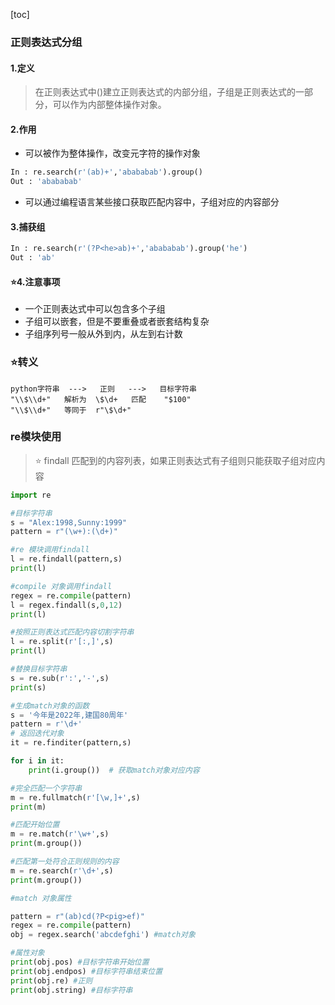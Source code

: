 [toc]

### **正则表达式分组**

#### 		1.定义

> 在正则表达式中()建立正则表达式的内部分组，子组是正则表达式的一部分，可以作为内部整体操作对象。

#### 		2.作用

+ 可以被作为整体操作，改变元字符的操作对象

```python
In : re.search(r'(ab)+','abababab').group()
Out : 'abababab'
```

+ 可以通过编程语言某些接口获取匹配内容中，子组对应的内容部分

#### 		3.捕获组

```python
In : re.search(r'(?P<he>ab)+','abababab').group('he')
Out : 'ab'
```

#### 		:star:4.注意事项

+ 一个正则表达式中可以包含多个子组
+ 子组可以嵌套，但是不要重叠或者嵌套结构复杂
+ 子组序列号一般从外到内，从左到右计数

### :star:**转义**

```
python字符串  --->   正则   --->   目标字符串
"\\$\\d+"   解析为  \$\d+   匹配    "$100"
"\\$\\d+"   等同于  r"\$\d+"
```



### **re模块使用**

> :star:  findall 匹配到的内容列表，如果正则表达式有子组则只能​获取子组对应内容

```python
import re

#目标字符串
s = "Alex:1998,Sunny:1999"
pattern = r"(\w+):(\d+)"

#re 模块调用findall
l = re.findall(pattern,s)
print(l)

#compile 对象调用findall
regex = re.compile(pattern)
l = regex.findall(s,0,12)
print(l)

#按照正则表达式匹配内容切割字符串
l = re.split(r'[:,]',s)
print(l)

#替换目标字符串
s = re.sub(r':','-',s)
print(s)

#生成match对象的函数
s = '今年是2022年,建国80周年'
pattern = r'\d+'
# 返回迭代对象
it = re.finditer(pattern,s)

for i in it:
    print(i.group())  # 获取match对象对应内容

#完全匹配一个字符串
m = re.fullmatch(r'[\w,]+',s)
print(m)    

#匹配开始位置
m = re.match(r'\w+',s)
print(m.group())

#匹配第一处符合正则规则的内容
m = re.search(r'\d+',s)
print(m.group())

#match 对象属性

pattern = r"(ab)cd(?P<pig>ef)"
regex = re.compile(pattern)
obj = regex.search('abcdefghi') #match对象

#属性对象
print(obj.pos) #目标字符串开始位置
print(obj.endpos) #目标字符串结束位置
print(obj.re) #正则
print(obj.string) #目标字符串
```

